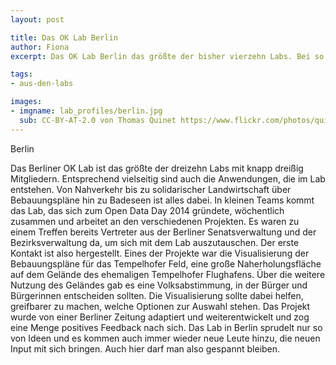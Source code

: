 ```yaml
---
layout: post

title: Das OK Lab Berlin
author: Fiona
excerpt: Das OK Lab Berlin das größte der bisher vierzehn Labs. Bei so vielen kreativen Köpfen lohnt es sich, einmal genauer hinzuschauen und in den Projekten zu stöbern.

tags:
- aus-den-labs

images: 
- imgname: lab_profiles/berlin.jpg
  sub: CC-BY-AT-2.0 von Thomas Quinet https://www.flickr.com/photos/quinet/
---
```


Berlin

Das Berliner OK Lab ist das größte der dreizehn Labs mit knapp dreißig Mitgliedern. Entsprechend vielseitig sind auch die Anwendungen, die im Lab entstehen. Von Nahverkehr bis zu solidarischer Landwirtschaft über Bebauungspläne hin zu Badeseen ist alles dabei. In kleinen Teams kommt das Lab, das sich zum Open Data Day 2014 gründete, wöchentlich zusammen und arbeitet an den verschiedenen Projekten. 
Es waren zu einem Treffen bereits Vertreter aus der Berliner Senatsverwaltung und der Bezirksverwaltung da, um sich mit dem Lab auszutauschen. Der erste Kontakt ist also hergestellt. 
Eines der Projekte war die Visualisierung der Bebauungspläne für das Tempelhofer Feld, eine große Naherholungsfläche auf dem Gelände des ehemaligen Tempelhofer Flughafens. Über die weitere Nutzung des Geländes gab es eine Volksabstimmung, in der Bürger und Bürgerinnen entscheiden sollten. Die Visualisierung sollte dabei helfen, greifbarer zu machen, welche Optionen zur Auswahl stehen. Das Projekt wurde von einer Berliner Zeitung adaptiert und weiterentwickelt und zog eine Menge positives Feedback nach sich. 
Das Lab in Berlin sprudelt nur so von Ideen und es kommen auch immer wieder neue Leute hinzu, die neuen Input mit sich bringen. Auch hier darf man also gespannt bleiben. 
